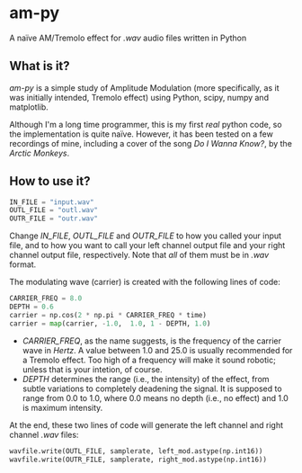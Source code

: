 # am-py
A naïve AM/Tremolo effect for _.wav_ audio files written in Python 

## What is it?
_am-py_ is a simple study of Amplitude Modulation (more specifically, as it was initially intended, Tremolo effect) using Python, scipy, numpy and matplotlib.

Although I'm a long time programmer, this is my first _real_ python code, so the implementation is quite naïve. However, it has been tested on
a few recordings of mine, including a cover of the song _Do I Wanna Know?_, by the _Arctic Monkeys_.

## How to use it?
```python
IN_FILE = "input.wav"
OUTL_FILE = "outl.wav"
OUTR_FILE = "outr.wav"
```
Change _IN_FILE_, _OUTL_FILE_ and _OUTR_FILE_ to how you called your input file, and to how you want to call your left channel output file and your right channel output file, respectively. Note that _all_ of them must be in _.wav_ format.

The modulating wave (carrier) is created with the following lines of code:

```python
CARRIER_FREQ = 8.0
DEPTH = 0.6
carrier = np.cos(2 * np.pi * CARRIER_FREQ * time)
carrier = map(carrier, -1.0,  1.0, 1 - DEPTH, 1.0)
```

* _CARRIER_FREQ_, as the name suggests, is the frequency of the carrier wave in _Hertz_. A value between 1.0 and 25.0 is usually recommended for a Tremolo effect. Too high of a frequency will make it sound robotic; unless that is your intetion, of course.
* _DEPTH_ determines the range (i.e., the intensity) of the effect, from subtle variations to completely deadening the signal. It is supposed to range from 0.0 to 1.0, where 0.0 means no depth (i.e., no effect) and 1.0 is maximum intensity.

At the end, these two lines of code will generate the left channel and right channel _.wav_ files:
```python
wavfile.write(OUTL_FILE, samplerate, left_mod.astype(np.int16))
wavfile.write(OUTR_FILE, samplerate, right_mod.astype(np.int16))
```
